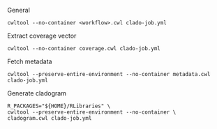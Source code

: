 General
```
cwltool --no-container <workflow>.cwl clado-job.yml
```

Extract coverage vector
```
cwltool --no-container coverage.cwl clado-job.yml
```

Fetch metadata
```
cwltool --preserve-entire-environment --no-container metadata.cwl clado-job.yml
```

Generate cladogram
```
R_PACKAGES="${HOME}/RLibraries" \
cwltool --preserve-entire-environment --no-container \
cladogram.cwl clado-job.yml
```